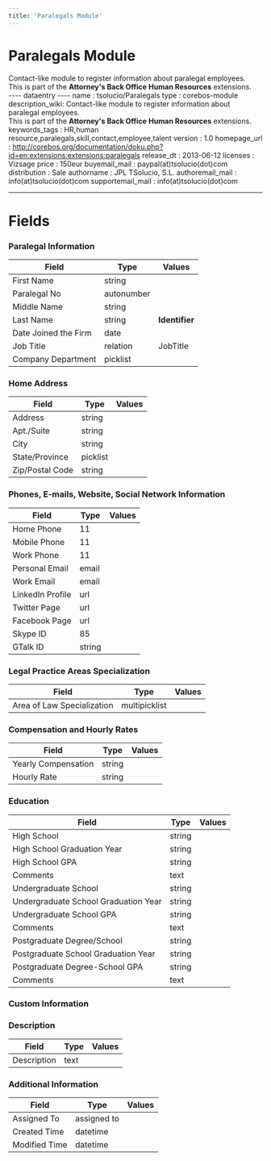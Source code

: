 ```yaml
---
title: 'Paralegals Module'
---
```


Paralegals Module
=================

Contact-like module to register information about paralegal employees.  
This is part of the **Attorney's Back Office** **Human Resources**
extensions.  
---- dataentry ---- name : tsolucio/Paralegals type : corebos-module
description\_wiki: Contact-like module to register information about
paralegal employees.  
This is part of the **Attorney's Back Office** **Human Resources**
extensions. keywords\_tags : HR,human
resource,paralegals,skill,contact,employee,talent version : 1.0
homepage\_url :
<http://corebos.org/documentation/doku.php?id=en:extensions:extensions:paralegals>
release\_dt : 2013-06-12 licenses : Vizsage price : 150eur
buyemail\_mail : paypal(at)tsolucio(dot)com distribution : Sale
authorname : JPL TSolucio, S.L. authoremail\_mail :
info(at)tsolucio(dot)com supportemail\_mail : info(at)tsolucio(dot)com

------------------------------------------------------------------------

  

Fields
======

### Paralegal Information

<table>
<thead>
<tr class="header">
<th>Field</th>
<th>Type</th>
<th>Values</th>
</tr>
</thead>
<tbody>
<tr class="odd">
<td>First Name</td>
<td>string</td>
<td></td>
</tr>
<tr class="even">
<td>Paralegal No</td>
<td>autonumber</td>
<td></td>
</tr>
<tr class="odd">
<td>Middle Name</td>
<td>string</td>
<td></td>
</tr>
<tr class="even">
<td>Last Name</td>
<td>string</td>
<td><strong>Identifier</strong></td>
</tr>
<tr class="odd">
<td>Date Joined the Firm</td>
<td>date</td>
<td></td>
</tr>
<tr class="even">
<td>Job Title</td>
<td>relation</td>
<td>JobTitle</td>
</tr>
<tr class="odd">
<td>Company Department</td>
<td>picklist</td>
<td></td>
</tr>
</tbody>
</table>

### Home Address

<table>
<thead>
<tr class="header">
<th>Field</th>
<th>Type</th>
<th>Values</th>
</tr>
</thead>
<tbody>
<tr class="odd">
<td>Address</td>
<td>string</td>
<td></td>
</tr>
<tr class="even">
<td>Apt./Suite</td>
<td>string</td>
<td></td>
</tr>
<tr class="odd">
<td>City</td>
<td>string</td>
<td></td>
</tr>
<tr class="even">
<td>State/Province</td>
<td>picklist</td>
<td></td>
</tr>
<tr class="odd">
<td>Zip/Postal Code</td>
<td>string</td>
<td></td>
</tr>
</tbody>
</table>

### Phones, E-mails, Website, Social Network Information

<table>
<thead>
<tr class="header">
<th>Field</th>
<th>Type</th>
<th>Values</th>
</tr>
</thead>
<tbody>
<tr class="odd">
<td>Home Phone</td>
<td>11</td>
<td></td>
</tr>
<tr class="even">
<td>Mobile Phone</td>
<td>11</td>
<td></td>
</tr>
<tr class="odd">
<td>Work Phone</td>
<td>11</td>
<td></td>
</tr>
<tr class="even">
<td>Personal Email</td>
<td>email</td>
<td></td>
</tr>
<tr class="odd">
<td>Work Email</td>
<td>email</td>
<td></td>
</tr>
<tr class="even">
<td>LinkedIn Profile</td>
<td>url</td>
<td></td>
</tr>
<tr class="odd">
<td>Twitter Page</td>
<td>url</td>
<td></td>
</tr>
<tr class="even">
<td>Facebook Page</td>
<td>url</td>
<td></td>
</tr>
<tr class="odd">
<td>Skype ID</td>
<td>85</td>
<td></td>
</tr>
<tr class="even">
<td>GTalk ID</td>
<td>string</td>
<td></td>
</tr>
</tbody>
</table>

### Legal Practice Areas Specialization

<table>
<thead>
<tr class="header">
<th>Field</th>
<th>Type</th>
<th>Values</th>
</tr>
</thead>
<tbody>
<tr class="odd">
<td>Area of Law Specialization</td>
<td>multipicklist</td>
<td></td>
</tr>
</tbody>
</table>

### Compensation and Hourly Rates

<table>
<thead>
<tr class="header">
<th>Field</th>
<th>Type</th>
<th>Values</th>
</tr>
</thead>
<tbody>
<tr class="odd">
<td>Yearly Compensation</td>
<td>string</td>
<td></td>
</tr>
<tr class="even">
<td>Hourly Rate</td>
<td>string</td>
<td></td>
</tr>
</tbody>
</table>

### Education

<table>
<thead>
<tr class="header">
<th>Field</th>
<th>Type</th>
<th>Values</th>
</tr>
</thead>
<tbody>
<tr class="odd">
<td>High School</td>
<td>string</td>
<td></td>
</tr>
<tr class="even">
<td>High School Graduation Year</td>
<td>string</td>
<td></td>
</tr>
<tr class="odd">
<td>High School GPA</td>
<td>string</td>
<td></td>
</tr>
<tr class="even">
<td>Comments</td>
<td>text</td>
<td></td>
</tr>
<tr class="odd">
<td>Undergraduate School</td>
<td>string</td>
<td></td>
</tr>
<tr class="even">
<td>Undergraduate School Graduation Year</td>
<td>string</td>
<td></td>
</tr>
<tr class="odd">
<td>Undergraduate School GPA</td>
<td>string</td>
<td></td>
</tr>
<tr class="even">
<td>Comments</td>
<td>text</td>
<td></td>
</tr>
<tr class="odd">
<td>Postgraduate Degree/School</td>
<td>string</td>
<td></td>
</tr>
<tr class="even">
<td>Postgraduate School Graduation Year</td>
<td>string</td>
<td></td>
</tr>
<tr class="odd">
<td>Postgraduate Degree-School GPA</td>
<td>string</td>
<td></td>
</tr>
<tr class="even">
<td>Comments</td>
<td>text</td>
<td></td>
</tr>
</tbody>
</table>

### Custom Information

### Description

<table>
<thead>
<tr class="header">
<th>Field</th>
<th>Type</th>
<th>Values</th>
</tr>
</thead>
<tbody>
<tr class="odd">
<td>Description</td>
<td>text</td>
<td></td>
</tr>
</tbody>
</table>

### Additional Information

<table>
<thead>
<tr class="header">
<th>Field</th>
<th>Type</th>
<th>Values</th>
</tr>
</thead>
<tbody>
<tr class="odd">
<td>Assigned To</td>
<td>assigned to</td>
<td></td>
</tr>
<tr class="even">
<td>Created Time</td>
<td>datetime</td>
<td></td>
</tr>
<tr class="odd">
<td>Modified Time</td>
<td>datetime</td>
<td></td>
</tr>
</tbody>
</table>
